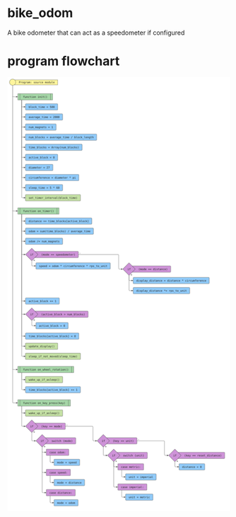 # bike_odom
A bike odometer that can act as a speedometer if configured

# program flowchart

![flowchart image](https://raw.githubusercontent.com/ttocsneb/bike_odom/master/flowchart.png)